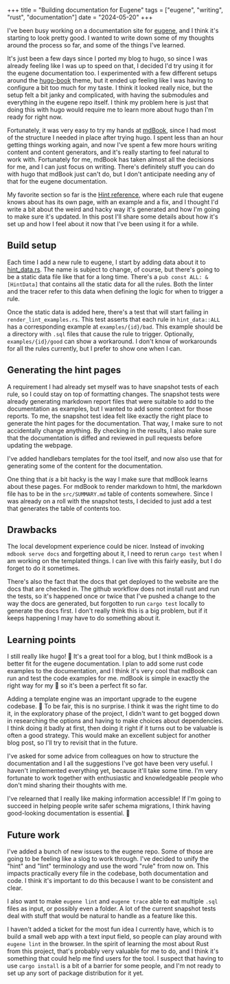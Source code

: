 +++
title = "Building documentation for Eugene"
tags = ["eugene", "writing", "rust", "documentation"]
date = "2024-05-20"
+++

I've been busy working on a documentation site for [eugene](https://kaveland.no/eugene), and I
think it's starting to look pretty good. I wanted to write down some of
my thoughts around the process so far, and some of the things I've learned.

It's just been a few days since I ported my blog to hugo, so since I was
already feeling like I was up to speed on that, I decided I'd try using it
for the eugene documentation too. I experimented with a few different
setups around the [hugo-book](https://themes.gohugo.io/themes/hugo-book/)
theme, but it ended up feeling like I was having to configure a bit
too much for my taste. I think it looked really nice, but the setup
felt a bit janky and complicated, with having the submodules and 
everything in the eugene repo itself. I think my problem here is
just that doing this with hugo would require me to learn more about
hugo than I'm ready for right now.

Fortunately, it was very easy to try my hands at [mdBook](https://github.com/rust-lang/mdBook),
since I had most of the structure I needed in place after trying hugo. I 
spent less than an hour getting things working again, and now I've spent
a few more hours writing content and content generators, and it's really
starting to feel natural to work with. Fortunately for me, mdBook has
taken almost all the decisions for me, and I can just focus on writing.
There's definitely stuff you can do with hugo that mdBook just can't do,
but I don't anticipate needing any of that for the eugene documentation.

My favorite section so far is the 
[Hint reference](https://kaveland.no/eugene/hints), where each rule
that eugene knows about has its own page, with an example and a fix,
and I thought I'd write a bit about the weird and hacky way it's 
generated and how I'm going to make sure it's updated. In this post
I'll share some details about how it's set up and how I feel about it
now that I've been using it for a while.

## Build setup

Each time I add a new rule to eugene, I start by adding data about it
to [hint_data.rs](https://github.com/kaaveland/eugene/blob/main/src/hint_data.rs).
The name is subject to change, of course, but there's going to be a static data
file like that for a long time. There's a `pub const ALL: &[HintData]` that
contains all the static data for all the rules. Both the linter and the tracer
refer to this data when defining the logic for when to trigger a rule.

Once the static data is added here, there's a test that will start failing
in `render_lint_examples.rs`. This test asserts that each rule in `hint_data::ALL`
has a corresponding example at `examples/{id}/bad`. This example should
be a directory with `.sql` files that cause the rule to trigger. Optionally,
`examples/{id}/good` can show a workaround. I don't know of workarounds
for all the rules currently, but I prefer to show one when I can.

## Generating the hint pages

A requirement I had already set myself was to have snapshot tests
of each rule, so I could stay on top of formatting changes. The
snapshot tests were already generating markdown report files that 
were suitable to add to the documentation as examples, but I wanted
to add some context for those reports. To me, the snapshot test
idea felt like exactly the right place to generate the hint pages
for the documentation. That way, I make sure to not accidentally
change anything. By checking in the results, I also make sure that
the documentation is diffed and reviewed in pull requests before
updating the webpage.

I've added handlebars templates for the tool itself, and now also
use that for generating some of the content for the documentation.

One thing that _is_ a bit hacky is the way I make sure that mdBook
learns about these pages. For mdBook to render markdown to html,
the markdown file has to be in the `src/SUMMARY.md` table of contents
somewhere. Since I was already on a roll with the snapshot tests,
I decided to just add a test that generates the table of contents too.

## Drawbacks

The local development experience could be nicer. Instead of invoking
`mdbook serve docs` and forgetting about it, I need to rerun 
`cargo test` when I am working on the templated things. I can live 
with this fairly easily, but I do forget to do it sometimes.

There's also the fact that the docs that get deployed to the website
are the docs that are checked in. The github workflow does not
install rust and run the tests, so it's happened once or twice that
I've pushed a change to the way the docs are generated, but 
forgotten to run `cargo test` locally to generate the docs first.
I don't really think this is a big problem, but if it keeps
happening I may have to do something about it.

## Learning points

I still really like hugo! :raised_hands: It's a great tool for a blog, but I think
mdBook is a better fit for the eugene documentation. I plan to add
some rust code examples to the documentation, and I think it's very
cool that mdBook can run and test the code examples for me. mdBook
is simple in exactly the right way for my :brain: so it's been a perfect
fit so far.

Adding a template engine was an important upgrade to the eugene codebase. :raised_hands:
To be fair, this is no surprise. I think it was the right time to do it,
in the exploratory phase of the project, I didn't want to get bogged down
in researching the options and having to make choices about dependencies.
I think doing it badly at first, then doing it right if it turns out to be
valuable is often a good strategy. This would make an excellent subject
for another blog post, so I'll try to revisit that in the future.

I've asked for some advice from colleagues on how to structure the
documentation and I all the suggestions I've got have been very useful.
I haven't implemented everything yet, because it'll take some time. I'm
very fortunate to work together with enthusiastic and knowledgeable
people who don't mind sharing their thoughts with me.

I've relearned that I really like making information accessible! If
I'm going to succeed in helping people write safer schema migrations,
I think having good-looking documentation is essential. :raised_hands:

## Future work

I've added a bunch of new issues to the eugene repo. Some of those are
going to be feeling like a slog to work through. I've decided to unify
the "hint" and "lint" terminology and use the word "rule" from now on.
This impacts practically every file in the codebase, both documentation
and code. I think it's important to do this because I want to be 
consistent and clear.

I also want to make `eugene lint` and `eugene trace` able to eat
multiple `.sql` files as input, or possibly even a folder. A lot of
the current snapshot tests deal with stuff that would be natural to
handle as a feature like this.

I haven't added a ticket for the most fun idea I currently have,
which is to build a small web app with a text input field, so
people can play around with `eugene lint` in the browser. In
the spirit of learning the most about Rust from this project, that's
probably very valuable for me to do, and I think it's something that
could help me find users for the tool. I suspect that having to use
`cargo install` is a bit of a barrier for some people, and I'm not
ready to set up any sort of package distribution for it yet.
